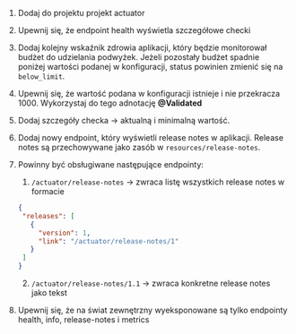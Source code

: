 1. Dodaj do projektu projekt actuator
2. Upewnij się, że endpoint health wyświetla szczegółowe checki
3. Dodaj kolejny wskaźnik zdrowia aplikacji, który będzie monitorował budżet do udzielania podwyżek. Jeżeli pozostały
   budżet spadnie poniżej wartości podanej w konfiguracji, status powinien zmienić się na `below_limit`.
4. Upewnij się, że wartość podana w konfiguracji istnieje i nie przekracza 1000. Wykorzystaj do tego adnotację **@Validated**
5. Dodaj szczegóły checka -> aktualną i minimalną wartość.


1. Dodaj nowy endpoint, który wyświetli release notes w aplikacji. Release notes są przechowywane jako zasób
   w `resources/release-notes`.
1. Powinny być obsługiwane następujące endpointy:
   1. `/actuator/release-notes` -> zwraca listę wszystkich release notes w formacie
    ```json
   {
     "releases": [
       {
         "version": 1, 
         "link": "/actuator/release-notes/1"
       }
     ] 
   }
    ```
   2. `/actuator/release-notes/1.1` -> zwraca konkretne release notes jako tekst
3. Upewnij się, że na świat zewnętrzny wyeksponowane są tylko endpointy health, info, release-notes i metrics